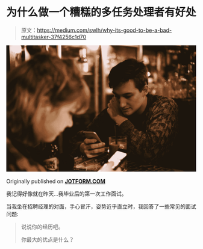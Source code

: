 # 为什么做一个糟糕的多任务处理者有好处

> 原文：<https://medium.com/swlh/why-its-good-to-be-a-bad-multitasker-37f4256c1d70>

![](img/4edaf3ff070191b0fde1c5382df82a52.png)

Originally published on [**JOTFORM.COM**](http://jotform.com)

我记得好像就在昨天…我毕业后的第一次工作面试。

当我坐在招聘经理的对面，手心冒汗，姿势近乎直立时，我回答了一些常见的面试问题:

> 说说你的经历吧。
> 
> 你最大的优点是什么？